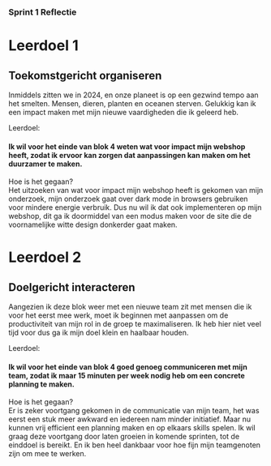 ### Sprint 1 Reflectie


# Leerdoel 1
## Toekomstgericht organiseren

Inmiddels zitten we in 2024, en onze planeet is op een gezwind tempo aan het smelten. Mensen, dieren, planten en oceanen sterven. Gelukkig kan ik een impact maken met mijn nieuwe vaardigheden die ik geleerd heb.

Leerdoel:

#### Ik wil voor het einde van blok 4 weten wat voor impact mijn webshop heeft, zodat ik ervoor kan zorgen dat aanpassingen kan maken om het duurzamer te maken.

Hoe is het gegaan?<br>
Het uitzoeken van wat voor impact mijn webshop heeft is gekomen van mijn onderzoek, mijn onderzoek gaat over dark mode in browsers gebruiken voor mindere energie verbruik. Dus nu wil ik dat ook implementeren op mijn webshop, dit ga ik doormiddel van een modus maken voor de site die de voornamelijke witte design donkerder gaat maken.



# Leerdoel 2
## Doelgericht interacteren

Aangezien ik deze blok weer met een nieuwe team zit met mensen die ik voor het eerst mee werk, moet ik beginnen met aanpassen om de productiviteit van mijn rol in de groep te maximaliseren. Ik heb hier niet veel tijd voor dus ga ik mijn doel klein en haalbaar houden.

Leerdoel:

#### Ik wil voor het einde van blok 4 goed genoeg communiceren met mijn team, zodat ik maar 15 minuten per week nodig heb om een concrete planning te maken.


Hoe is het gegaan?<br>
Er is zeker voortgang gekomen in de communicatie van mijn team, het was eerst een stuk meer awkward en iedereen nam minder initiatief. Maar nu kunnen vrij efficient een planning maken en op elkaars skills spelen. Ik wil graag deze voortgang door laten groeien in komende sprinten, tot de einddoel is bereikt. En ik ben heel dankbaar voor hoe fijn mijn teamgenoten zijn om mee te werken.